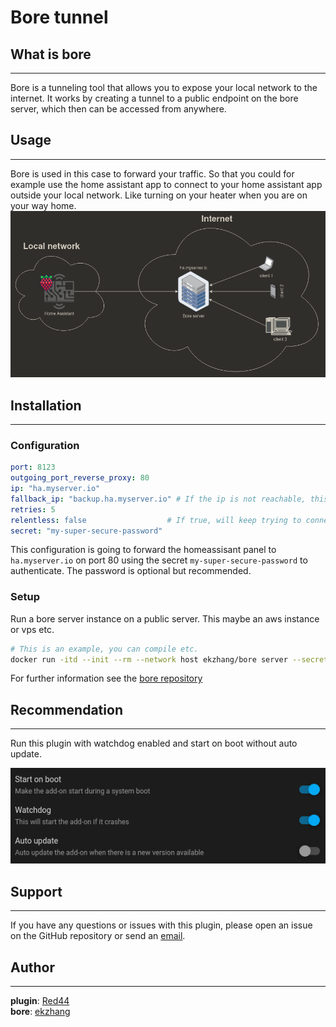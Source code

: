 # Bore tunnel

## What is bore

----------------------------------
Bore is a tunneling tool that allows you to expose your local network to the internet.
It works by creating a tunnel to a public endpoint on the bore server, which then can be accessed
from anywhere.


## Usage

----------------------------------
Bore is used in this case to forward your traffic. So that you could for example use the home
assistant app to connect to your home assistant app
outside your local network. Like turning on your heater when you are on your way home.
![network.png](assets/network.png)

## Installation

----------------------------------
### Configuration
```yaml
port: 8123
outgoing_port_reverse_proxy: 80
ip: "ha.myserver.io"
fallback_ip: "backup.ha.myserver.io" # If the ip is not reachable, this ip will be used
retries: 5                          
relentless: false                  # If true, will keep trying to connect to the server even if it fails
secret: "my-super-secure-password"
```

This configuration is going to forward the homeassisant panel to `ha.myserver.io` on port 80 
using the secret `my-super-secure-password` to authenticate.
The password is optional but recommended.
### Setup
Run a bore server instance on a public server. This maybe an aws instance or vps etc.

```bash
# This is an example, you can compile etc.
docker run -itd --init --rm --network host ekzhang/bore server --secret my-super-secure-password
```
For further information see the [bore repository](https://github.com/ekzhang/bore)

## Recommendation

----------------------------------
Run this plugin with watchdog enabled and start on boot without auto update.

![settings.png](assets/settings.png)

## Support

----------------------------------

If you have any questions or issues with this plugin, please open an issue on the GitHub repository
or send an [email](red44.public@gmail.com).

## Author 

----------------------------------
**plugin**: [Red44](https://github.com/Red44)   
**bore**: [ekzhang](https://github.com/ekzhang)
